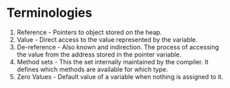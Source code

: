 # Terminologies

1. Reference - Pointers to object stored on the heap.
2. Value - Direct access to the value represented by the variable.
3. De-reference - Also known and indirection. The process of accessing the value from the address stored in the pointer variable.
4. Method sets - This the set internally maintained by the compiler. It defines which methods are available for which type.
5. Zero Values - Default value of a variable when nothing is assigned to it.
